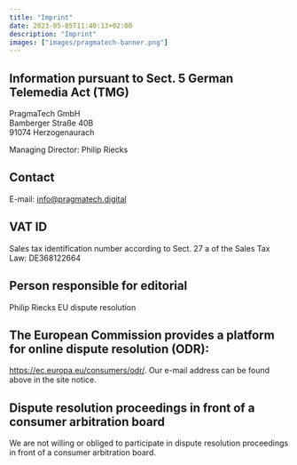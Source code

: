 ```yaml
---
title: "Imprint"
date: 2023-05-05T11:40:13+02:00
description: "Imprint"
images: ["images/pragmatech-banner.png"]
---
```


## Information pursuant to Sect. 5 German Telemedia Act (TMG)

PragmaTech GmbH\
Bamberger Straße 40B\
91074 Herzogenaurach

Managing Director: Philip Riecks

## Contact

E-mail: info@pragmatech.digital

## VAT ID

Sales tax identification number according to Sect. 27 a of the Sales Tax Law: DE368122664

## Person responsible for editorial

Philip Riecks
EU dispute resolution

## The European Commission provides a platform for online dispute resolution (ODR):

https://ec.europa.eu/consumers/odr/.
Our e-mail address can be found above in the site notice.

## Dispute resolution proceedings in front of a consumer arbitration board

We are not willing or obliged to participate in dispute resolution proceedings in front of a consumer
arbitration board.
